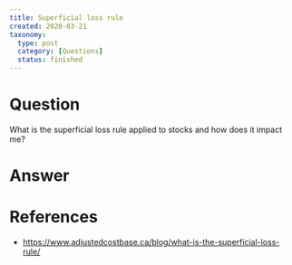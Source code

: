 ```yaml
---
title: Superficial loss rule
created: 2020-03-21
taxonomy:
  type: post
  category: [Questions]
  status: finished
---
```


# Question
What is the superficial loss rule applied to stocks and how does it impact me?

# Answer


# References
* https://www.adjustedcostbase.ca/blog/what-is-the-superficial-loss-rule/
